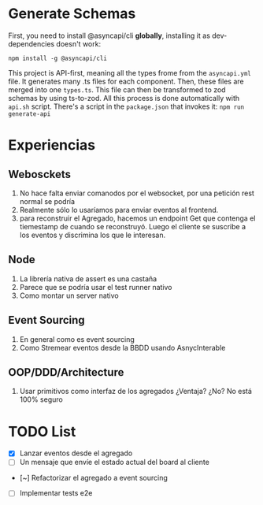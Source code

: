 
# Generate Schemas
First, you need to install @asyncapi/cli **globally**, installing it as dev-dependencies doesn't work:

`npm install -g @asyncapi/cli`

This project is API-first, meaning all the types frome from the `asyncapi.yml` file. It generates many .ts files for each component. Then, these files are merged into one `types.ts`. This file can then be transformed to zod schemas by using ts-to-zod. All this process is done automatically with `api.sh` script. There's a script in the `package.json` that invokes it: `npm run generate-api`

# Experiencias

## Webosckets
1. No hace falta enviar comanodos por el websocket, por una petición rest normal se podría
2. Realmente sólo lo usaríamos para enviar eventos al frontend.
3. para reconstruir el Agregado, hacemos un endpoint Get que contenga el tiemestamp de cuando se reconstruyó. Luego el cliente se suscribe a los eventos y discrimina los que le interesan.

## Node
1. La librería nativa de assert es una castaña
2. Parece que se podría usar el test runner nativo
3. Como montar un server nativo

## Event Sourcing
1. En general como es event sourcing
2. Como Stremear eventos desde la BBDD usando AsnycInterable

## OOP/DDD/Architecture
1. Usar primitivos como interfaz de los agregados ¿Ventaja? ¿No? No está 100% seguro

# TODO List

* [x] Lanzar eventos desde el agregado
* [ ] Un mensaje que envíe el estado actual del board al cliente
* [~] Refactorizar el agregado a event sourcing
* [ ] Implementar tests e2e

